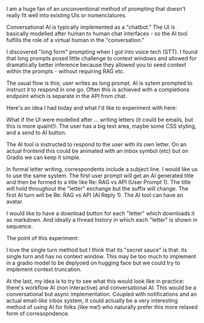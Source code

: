 I am a huge fan of an unconventional method of prompting that doesn't really fit well into existing UIs or nomenclatures.

Conversational AI is typically implemented as a "chatbot." The UI is basically modelled after human to human chat interfaces - so the AI tool fulfills the role of a virtual human in the "conversation."

I discovered "long form" prompting when I got into voice tech (STT). I found that long prompts posed little challenge to context windows and allowed for dramatically better inference because they allowed you to seed context within the prompts - without requiring RAG etc. 

The usual flow is this; user writes as long prompt. AI is sytem prompted to instruct it to respond in one go. Often this is achieved with a completions endpoint which is separate in the API from chat. 

Here's an idea I had today and what I'd like to experiment with here:

What if the UI were modelled after ... writing letters (it could be emails, but this is more quaint!). The user has a big text area, maybe some CSS styling, and a send to AI button.

The AI tool is instructed to respond to the user with its own letter. On an actual frontend this could be animated with an inbox symbol (etc) but on Gradio we can keep it simple.

In formal letter writing, correspondents include a subject line. I would like us to use the same system. The first user prompt will get an AI generated title and then be formed to a title like Re: RAG vs API (User Prompt 1). The title will hold throughout the "letter" exchange but the suffix will change. The first AI turn will be Re: RAG vs API (AI Reply 1). The  AI tool can have an avatar. 

I would like to have a download button for each "letter" which downloads it as markdown. And ideally a thread history in which each "letter" is shown in sequence. 

The point of this experiment:

I love the single turn method but I think that its "secret sauce" is that: its single turn and has no context window. This may be too much to implement in a gradio model to be deplyoed on hugging face but we could try to implement context truncation.

At the last, my idea is to try to see what this would look like in practice: there's workflow AI (non interactive) and conversational AI. This would be a conversational but async implementation. Coupled with notifications and an actual email-like inbox system, it could actually be a very interesting method of using AI for folks (like me!) who naturally prefer this more relaxed form of corresopndence. 




